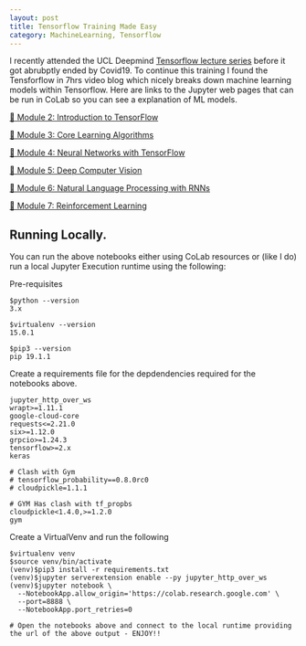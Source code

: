```yaml
---
layout: post
title: Tensorflow Training Made Easy
category: MachineLearning, Tensorflow
---
```


I recently attended the UCL Deepmind [Tensorflow lecture series](http://www.csml.ucl.ac.uk/events/lunch_talks) before it got abrubptly ended by Covid19.  To continue this training I found the Tensforflow in 7hrs video blog which nicely breaks down machine learning models within Tensorflow.  Here are links to the Jupyter web pages that can be run in CoLab so you can see a explanation of ML models.

[📕 Module 2: Introduction to TensorFlow](https://colab.research.google.com%2Fdrive%2F1F_EWVKa8rbMXi3_fG0w7AtcscFq7Hi7B%23forceEdit%3Dtrue%26sandboxMode%3Dtrue&redir_token=d_sosyX5dxwM0XmcSqPcEH1bM6R8MTU4NjI5ODUyM0AxNTg2MjEyMTIz&event=video_description&v=tPYj3fFJGjk)

[📗 Module 3: Core Learning Algorithms](https://colab.research.google.com%2Fdrive%2F15Cyy2H7nT40sGR7TBN5wBvgTd57mVKay%23forceEdit%3Dtrue%26sandboxMode%3Dtrue&redir_token=d_sosyX5dxwM0XmcSqPcEH1bM6R8MTU4NjI5ODUyM0AxNTg2MjEyMTIz&event=video_description&v=tPYj3fFJGjk)

[📘 Module 4: Neural Networks with TensorFlow](https://colab.research.google.com%2Fdrive%2F1m2cg3D1x3j5vrFc-Cu0gMvc48gWyCOuG%23forceEdit%3Dtrue%26sandboxMode%3Dtrue&redir_token=d_sosyX5dxwM0XmcSqPcEH1bM6R8MTU4NjI5ODUyM0AxNTg2MjEyMTIz&event=video_description&v=tPYj3fFJGjk)

[📙 Module 5: Deep Computer Vision](https://colab.research.google.com%2Fdrive%2F1ZZXnCjFEOkp_KdNcNabd14yok0BAIuwS%23forceEdit%3Dtrue%26sandboxMode%3Dtrue&redir_token=d_sosyX5dxwM0XmcSqPcEH1bM6R8MTU4NjI5ODUyM0AxNTg2MjEyMTIz&event=video_description&v=tPYj3fFJGjk)

[📔 Module 6: Natural Language Processing with RNNs](https://colab.research.google.com%2Fdrive%2F1ysEKrw_LE2jMndo1snrZUh5w87LQsCxk%23forceEdit%3Dtrue%26sandboxMode%3Dtrue&redir_token=d_sosyX5dxwM0XmcSqPcEH1bM6R8MTU4NjI5ODUyM0AxNTg2MjEyMTIz&event=video_description&v=tPYj3fFJGjk)

[📒 Module 7: Reinforcement Learning](https://colab.research.google.com%2Fdrive%2F1IlrlS3bB8t1Gd5Pogol4MIwUxlAjhWOQ%23forceEdit%3Dtrue%26sandboxMode%3Dtrue&redir_token=d_sosyX5dxwM0XmcSqPcEH1bM6R8MTU4NjI5ODUyM0AxNTg2MjEyMTIz&event=video_description&v=tPYj3fFJGjk)

## Running Locally.

You can run the above notebooks either using CoLab resources or (like I do) run a local Jupyter Execution runtime using the following:

Pre-requisites
```
$python --version
3.x

$virtualenv --version
15.0.1

$pip3 --version
pip 19.1.1
```

Create a requirements file for the depdendencies required for the notebooks above.

```
jupyter_http_over_ws
wrapt>=1.11.1
google-cloud-core
requests<=2.21.0
six>=1.12.0
grpcio>=1.24.3
tensorflow>=2.x
keras

# Clash with Gym
# tensorflow_probability==0.8.0rc0
# cloudpickle=1.1.1

# GYM Has clash with tf_propbs
cloudpickle<1.4.0,>=1.2.0
gym

```

Create a VirtualVenv and run the following

```
$virtualenv venv
$source venv/bin/activate
(venv)$pip3 install -r requirements.txt
(venv)$jupyter serverextension enable --py jupyter_http_over_ws
(venv)$jupyter notebook \
  --NotebookApp.allow_origin='https://colab.research.google.com' \
  --port=8888 \
  --NotebookApp.port_retries=0

# Open the notebooks above and connect to the local runtime providing the url of the above output - ENJOY!!

```




